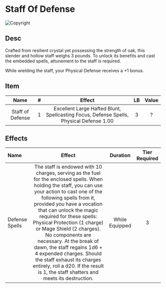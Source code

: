 # Staff Of Defense

![Copyright]()

## Desc

Crafted from resilient crystal yet possessing the strength of oak, this slender and hollow staff weighs 3 pounds. To unlock its benefits and cast the embedded spells, attunement to the staff is required.

While wielding the staff, your Physical Defense receives a +1 bonus.

## Item

|       Name       | # |                                         Effect                                         | LB | Value |
| :--------------: | :-: | :-------------------------------------------------------------------------------------: | :-: | :---: |
| Staff of Defense | 1 | Excellent Large Hafted Blunt, Spellcasting Focus, Defense Spells, Physical Defense 1.00 | 3 |   ?   |

## Effects

| Name           |                                                                                                                                                                                                                                                                          Effect                                                                                                                                                                                                                                                                          |    Duration    | Tier Required |
| :------------- | :------------------------------------------------------------------------------------------------------------------------------------------------------------------------------------------------------------------------------------------------------------------------------------------------------------------------------------------------------------------------------------------------------------------------------------------------------------------------------------------------------------------------------------------------------: | :------------: | :-----------: |
| Defense Spells | The staff is endowed with 10 charges, serving as the fuel for the enclosed spells. When holding the staff, you can use your action to cast one of the following spells from it, provided you have a vocation that can unlock the magic required for these spells: Physical Protection (1 charge) or Mage Shield (2 charges). No components are necessary. At the break of dawn, the staff regains 1d6 + 4 expended charges. Should the staff exhaust its charges entirely, roll a d20. If the result is 1, the staff shatters and meets its destruction. | While Equipped |       3       |
